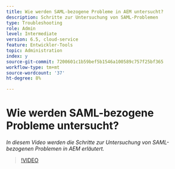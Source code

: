 ```yaml
---
title: Wie werden SAML-bezogene Probleme in AEM untersucht?
description: Schritte zur Untersuchung von SAML-Problemen
type: Troubleshooting
role: Admin
level: Intermediate
version: 6.5, cloud-service
feature: Entwickler-Tools
topic: Administration
index: y
source-git-commit: 7200601c1b59bef5b1546a100589c757f25bf365
workflow-type: tm+mt
source-wordcount: '37'
ht-degree: 8%

---
```


# Wie werden SAML-bezogene Probleme untersucht?

*In diesem Video werden die Schritte zur Untersuchung von SAML-bezogenen Problemen in AEM erläutert.*

>[!VIDEO](https://video.tv.adobe.com/v/335466?quality=9&learn=on)
